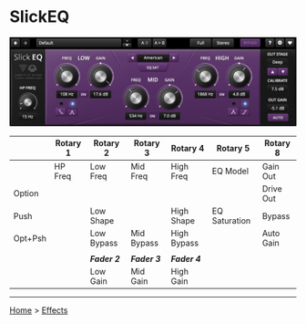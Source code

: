 # SlickEQ

![logo](../assets/SlickEQ.png)

|         | Rotary 1 | Rotary 2   | Rotary 3   | Rotary 4    | Rotary 5      | Rotary 8      |
|---------|----------|------------|------------|-------------|---------------|---------------|
|         | HP Freq  | Low Freq   | Mid Freq   | High Freq   | EQ Model      | Gain Out      |
| Option  |          |            |            |             |               | Drive Out     |
| Push    |          | Low Shape  |            | High Shape  | EQ Saturation | Bypass        |
| Opt+Psh |          | Low Bypass | Mid Bypass | High Bypass |               | Auto Gain     |
|         |  |  |  | |  |  |
|         |  | ***Fader 2***    | ***Fader 3***    | ***Fader 4***     |  |  |
|         |  | Low Gain   | Mid Gain   | High Gain   |  | |

---

[Home](../) > [Effects](./)